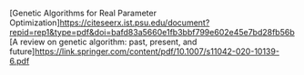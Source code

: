 [Genetic Algorithms for Real Parameter Optimization]https://citeseerx.ist.psu.edu/document?repid=rep1&type=pdf&doi=bafd83a5660e1fb3bbf799e602e45e7bd28fb56b
[A review on genetic algorithm: past, present, and future]https://link.springer.com/content/pdf/10.1007/s11042-020-10139-6.pdf